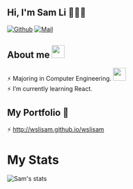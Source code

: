 ## Hi, I'm Sam Li 🌱🌱🌱

[![Github](https://img.shields.io/github/followers/wslisam?label=Follow&style=social)](https://github.com/wslisam)
[![Mail](https://img.shields.io/badge/-wslial1009@gmail.com-gray?style=flat-square&logo=gmail&logoColor=red&link=)](wslial1009@gmail.com)



## About me <img src="https://media.giphy.com/media/VgCDAzcKvsR6OM0uWg/giphy.gif" width="30">
⚡ Majoring in Computer Engineering.  <img src="https://media.giphy.com/media/fYSnHlufseco8Fh93Z/giphy.gif" width="30"> <br>
⚡ I’m currently learning React.


## My Portfolio 👀
⚡ http://wslisam.github.io/wslisam  </br>




# My Stats

![Sam's stats](https://github-readme-stats.vercel.app/api?username=wslisam&show_icons=true&title_color=fff&icon_color=79ff97&text_color=9f9f9f&bg_color=151515)
